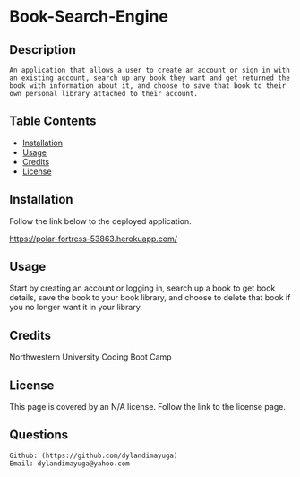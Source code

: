   # Book-Search-Engine

  ## Description
    An application that allows a user to create an account or sign in with an existing account, search up any book they want and get returned the book with information about it, and choose to save that book to their own personal library attached to their account.
    
  ## Table Contents
  
  - [Installation](#installation)
  - [Usage](#usage)
  - [Credits](#credits)
  - [License](#license)
  
  ## Installation
  Follow the link below to the deployed application.

  https://polar-fortress-53863.herokuapp.com/
  
  ## Usage
  Start by creating an account or logging in, search up a book to get book details, save the book to your book library, and choose to delete that book if you no longer want it in your library.

  ## Credits
  Northwestern University Coding Boot Camp

  ## License
  This page is covered by an N/A license. Follow the link to the license page.
  
  

  ## Questions
    Github: (https://github.com/dylandimayuga)
    Email: dylandimayuga@yahoo.com
